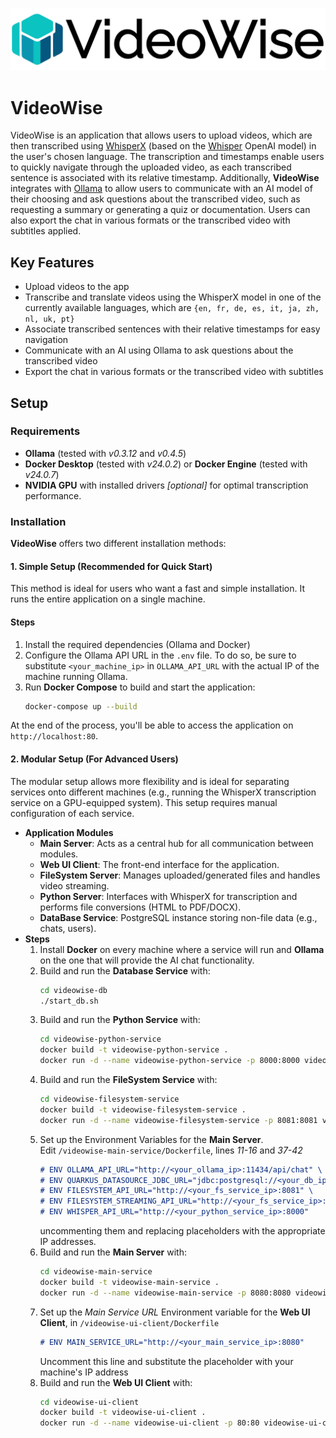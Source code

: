 ![Centered Logo](./videowise-ui-client/VideoWiseLogoNewFont.png)
# VideoWise
VideoWise is an application that allows users to upload videos, which are then transcribed using [WhisperX](https://github.com/m-bain/whisperX) (based on the [Whisper](https://github.com/openai/whisper) OpenAI model) in the user's chosen language. The transcription and timestamps enable users to quickly navigate through the uploaded video, as each transcribed sentence is associated with its relative timestamp.
Additionally, **VideoWise** integrates with [Ollama](https://github.com/ollama/ollama) to allow users to communicate with an AI model of their choosing and ask questions about the transcribed video, such as requesting a summary or generating a quiz or documentation.
Users can also export the chat in various formats or the transcribed video with subtitles applied.
## Key Features
- Upload videos to the app
- Transcribe and translate videos using the WhisperX model in one of the currently available languages, which are `{en, fr, de, es, it, ja, zh, nl, uk, pt}`
- Associate transcribed sentences with their relative timestamps for easy navigation
- Communicate with an AI using Ollama to ask questions about the transcribed video
- Export the chat in various formats or the transcribed video with subtitles
## Setup
### Requirements
- **Ollama** (tested with *v0.3.12* and *v0.4.5*)
- **Docker Desktop** (tested with *v24.0.2*) or **Docker Engine** (tested with *v24.0.7*)
- **NVIDIA GPU** with installed drivers *[optional]* for optimal transcription performance.
### Installation
**VideoWise** offers two different installation methods:
#### 1. Simple Setup (Recommended for Quick Start)
This method is ideal for users who want a fast and simple installation. It runs the entire application on a single machine.
#### **Steps**
1. Install the required dependencies (Ollama and Docker)
2. Configure the Ollama API URL in the `.env` file. To do so, be sure to substitute `<your_machine_ip>` in `OLLAMA_API_URL` with the actual IP of the machine running Ollama.
3. Run **Docker Compose** to build and start the application:
   ```bash
   docker-compose up --build
   ```
At the end of the process, you'll be able to access the application on `http://localhost:80`. 
#### 2. Modular Setup (For Advanced Users) 
The modular setup allows more flexibility and is ideal for separating services onto different machines (e.g., running the WhisperX transcription service on a GPU-equipped system). This setup requires manual configuration of each service.
<br>
- **Application Modules**
  -  **Main Server**: Acts as a central hub for all communication between modules.
  -  **Web UI Client**: The front-end interface for the application.
  -  **FileSystem Server**: Manages uploaded/generated files and handles video streaming.
  -  **Python Server**: Interfaces with WhisperX for transcription and performs file conversions (HTML to PDF/DOCX).
  -  **DataBase Service**: PostgreSQL instance storing non-file data (e.g., chats, users).
- **Steps** 
  1. Install **Docker** on every machine where a service will run and **Ollama** on the one that will provide the AI chat functionality. 
  2. Build and run the **Database Service** with:
     ```bash
     cd videowise-db
     ./start_db.sh
     ```
  3. Build and run the **Python Service** with:
     ```bash
     cd videowise-python-service
     docker build -t videowise-python-service .
     docker run -d --name videowise-python-service -p 8000:8000 videowise-python-service
     ```
  4. Build and run the **FileSystem Service** with:
     ```bash
     cd videowise-filesystem-service
     docker build -t videowise-filesystem-service .
     docker run -d --name videowise-filesystem-service -p 8081:8081 videowise-filesystem-service
     ```
  5. Set up the Environment Variables for the **Main Server**.\
     Edit `/videowise-main-service/Dockerfile`, lines _11-16_ and _37-42_
     ```markdown
     # ENV OLLAMA_API_URL="http://<your_ollama_ip>:11434/api/chat" \
     # ENV QUARKUS_DATASOURCE_JDBC_URL="jdbc:postgresql://<your_db_ip>:5432/video_transcriptions_db" \
     # ENV FILESYSTEM_API_URL="http://<your_fs_service_ip>:8081" \
     # ENV FILESYSTEM_STREAMING_API_URL="http://<your_fs_service_ip>:8081" \
     # ENV WHISPER_API_URL="http://<your_python_service_ip>:8000"
     ```
     uncommenting them and replacing placeholders with the appropriate IP addresses.
  6. Build and run the **Main Server** with:
     ```bash
     cd videowise-main-service
     docker build -t videowise-main-service .
     docker run -d --name videowise-main-service -p 8080:8080 videowise-main-service
     ```
  7. Set up the *Main Service URL* Environment variable for the **Web UI Client**, in `/videowise-ui-client/Dockerfile`
     ```markdown
     # ENV MAIN_SERVICE_URL="http://<your_main_service_ip>:8080"
     ```
     Uncomment this line and substitute the placeholder with your machine's IP address
  8. Build and run the **Web UI Client** with:
     ```bash
     cd videowise-ui-client
     docker build -t videowise-ui-client .
     docker run -d --name videowise-ui-client -p 80:80 videowise-ui-client
     ```
     
     
